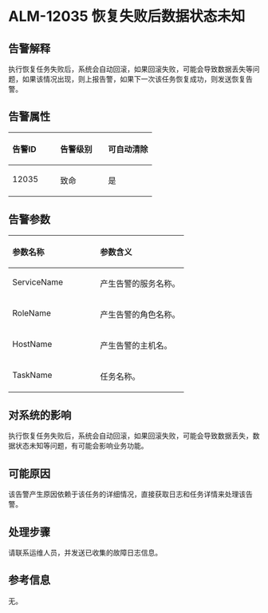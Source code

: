 # ALM-12035 恢复失败后数据状态未知<a name="ZH-CN_TOPIC_0093195038"></a>

## 告警解释<a name="zh-cn_topic_0035512809_section750178114638"></a>

执行恢复任务失败后，系统会自动回滚，如果回滚失败，可能会导致数据丢失等问题，如果该情况出现，则上报告警，如果下一次该任务恢复成功，则发送恢复告警。

## 告警属性<a name="zh-cn_topic_0035512809_section56402191114649"></a>

<a name="zh-cn_topic_0035512809_table1545871211461"></a>
<table><thead align="left"><tr id="zh-cn_topic_0035512809_row6065116811461"><th class="cellrowborder" valign="top" width="33.33333333333333%" id="mcps1.1.4.1.1"><p id="zh-cn_topic_0035512809_p1379756411461"><a name="zh-cn_topic_0035512809_p1379756411461"></a><a name="zh-cn_topic_0035512809_p1379756411461"></a><strong id="zh-cn_topic_0035512809_b5706921211461"><a name="zh-cn_topic_0035512809_b5706921211461"></a><a name="zh-cn_topic_0035512809_b5706921211461"></a>告警ID</strong></p>
</th>
<th class="cellrowborder" valign="top" width="33.33333333333333%" id="mcps1.1.4.1.2"><p id="zh-cn_topic_0035512809_p5920342111461"><a name="zh-cn_topic_0035512809_p5920342111461"></a><a name="zh-cn_topic_0035512809_p5920342111461"></a><strong id="zh-cn_topic_0035512809_b6306874411461"><a name="zh-cn_topic_0035512809_b6306874411461"></a><a name="zh-cn_topic_0035512809_b6306874411461"></a>告警级别</strong></p>
</th>
<th class="cellrowborder" valign="top" width="33.33333333333333%" id="mcps1.1.4.1.3"><p id="zh-cn_topic_0035512809_p829466511461"><a name="zh-cn_topic_0035512809_p829466511461"></a><a name="zh-cn_topic_0035512809_p829466511461"></a><strong id="zh-cn_topic_0035512809_b754312911461"><a name="zh-cn_topic_0035512809_b754312911461"></a><a name="zh-cn_topic_0035512809_b754312911461"></a>可自动清除</strong></p>
</th>
</tr>
</thead>
<tbody><tr id="zh-cn_topic_0035512809_row77930311461"><td class="cellrowborder" valign="top" width="33.33333333333333%" headers="mcps1.1.4.1.1 "><p id="zh-cn_topic_0035512809_p6312359311461"><a name="zh-cn_topic_0035512809_p6312359311461"></a><a name="zh-cn_topic_0035512809_p6312359311461"></a>12035</p>
</td>
<td class="cellrowborder" valign="top" width="33.33333333333333%" headers="mcps1.1.4.1.2 "><p id="zh-cn_topic_0035512809_p1273743211461"><a name="zh-cn_topic_0035512809_p1273743211461"></a><a name="zh-cn_topic_0035512809_p1273743211461"></a>致命</p>
</td>
<td class="cellrowborder" valign="top" width="33.33333333333333%" headers="mcps1.1.4.1.3 "><p id="zh-cn_topic_0035512809_p2509906711461"><a name="zh-cn_topic_0035512809_p2509906711461"></a><a name="zh-cn_topic_0035512809_p2509906711461"></a>是</p>
</td>
</tr>
</tbody>
</table>

## 告警参数<a name="zh-cn_topic_0035512809_section12715395114658"></a>

<a name="zh-cn_topic_0035512809_table4360926911461"></a>
<table><thead align="left"><tr id="zh-cn_topic_0035512809_row4952043711461"><th class="cellrowborder" valign="top" width="50%" id="mcps1.1.3.1.1"><p id="zh-cn_topic_0035512809_p5173243811461"><a name="zh-cn_topic_0035512809_p5173243811461"></a><a name="zh-cn_topic_0035512809_p5173243811461"></a><strong id="zh-cn_topic_0035512809_b6293876511461"><a name="zh-cn_topic_0035512809_b6293876511461"></a><a name="zh-cn_topic_0035512809_b6293876511461"></a>参数名称</strong></p>
</th>
<th class="cellrowborder" valign="top" width="50%" id="mcps1.1.3.1.2"><p id="zh-cn_topic_0035512809_p6487523711461"><a name="zh-cn_topic_0035512809_p6487523711461"></a><a name="zh-cn_topic_0035512809_p6487523711461"></a><strong id="zh-cn_topic_0035512809_b4700622311461"><a name="zh-cn_topic_0035512809_b4700622311461"></a><a name="zh-cn_topic_0035512809_b4700622311461"></a>参数含义</strong></p>
</th>
</tr>
</thead>
<tbody><tr id="zh-cn_topic_0035512809_row2040282911461"><td class="cellrowborder" valign="top" width="50%" headers="mcps1.1.3.1.1 "><p id="zh-cn_topic_0035512809_p4201642911461"><a name="zh-cn_topic_0035512809_p4201642911461"></a><a name="zh-cn_topic_0035512809_p4201642911461"></a>ServiceName</p>
</td>
<td class="cellrowborder" valign="top" width="50%" headers="mcps1.1.3.1.2 "><p id="zh-cn_topic_0035512809_p4788759811461"><a name="zh-cn_topic_0035512809_p4788759811461"></a><a name="zh-cn_topic_0035512809_p4788759811461"></a>产生告警的服务名称。</p>
</td>
</tr>
<tr id="zh-cn_topic_0035512809_row2833520211461"><td class="cellrowborder" valign="top" width="50%" headers="mcps1.1.3.1.1 "><p id="zh-cn_topic_0035512809_p1345003911461"><a name="zh-cn_topic_0035512809_p1345003911461"></a><a name="zh-cn_topic_0035512809_p1345003911461"></a>RoleName</p>
</td>
<td class="cellrowborder" valign="top" width="50%" headers="mcps1.1.3.1.2 "><p id="zh-cn_topic_0035512809_p1571136011461"><a name="zh-cn_topic_0035512809_p1571136011461"></a><a name="zh-cn_topic_0035512809_p1571136011461"></a>产生告警的角色名称。</p>
</td>
</tr>
<tr id="zh-cn_topic_0035512809_row718451611461"><td class="cellrowborder" valign="top" width="50%" headers="mcps1.1.3.1.1 "><p id="zh-cn_topic_0035512809_p4507490311461"><a name="zh-cn_topic_0035512809_p4507490311461"></a><a name="zh-cn_topic_0035512809_p4507490311461"></a>HostName</p>
</td>
<td class="cellrowborder" valign="top" width="50%" headers="mcps1.1.3.1.2 "><p id="zh-cn_topic_0035512809_p2718849811461"><a name="zh-cn_topic_0035512809_p2718849811461"></a><a name="zh-cn_topic_0035512809_p2718849811461"></a>产生告警的主机名。</p>
</td>
</tr>
<tr id="zh-cn_topic_0035512809_row4336989411461"><td class="cellrowborder" valign="top" width="50%" headers="mcps1.1.3.1.1 "><p id="zh-cn_topic_0035512809_p2330056211461"><a name="zh-cn_topic_0035512809_p2330056211461"></a><a name="zh-cn_topic_0035512809_p2330056211461"></a>TaskName</p>
</td>
<td class="cellrowborder" valign="top" width="50%" headers="mcps1.1.3.1.2 "><p id="zh-cn_topic_0035512809_p829733711461"><a name="zh-cn_topic_0035512809_p829733711461"></a><a name="zh-cn_topic_0035512809_p829733711461"></a>任务名称。</p>
</td>
</tr>
</tbody>
</table>

## 对系统的影响<a name="zh-cn_topic_0035512809_section2647230611477"></a>

执行恢复任务失败后，系统会自动回滚，如果回滚失败，可能会导致数据丢失，数据状态未知等问题，有可能会影响业务功能。

## 可能原因<a name="zh-cn_topic_0035512809_section66780013114713"></a>

该告警产生原因依赖于该任务的详细情况，直接获取日志和任务详情来处理该告警。

## 处理步骤<a name="zh-cn_topic_0035512809_section41836800114718"></a>

请联系运维人员，并发送已收集的故障日志信息。

## 参考信息<a name="zh-cn_topic_0035512809_section13081136172452"></a>

无。

